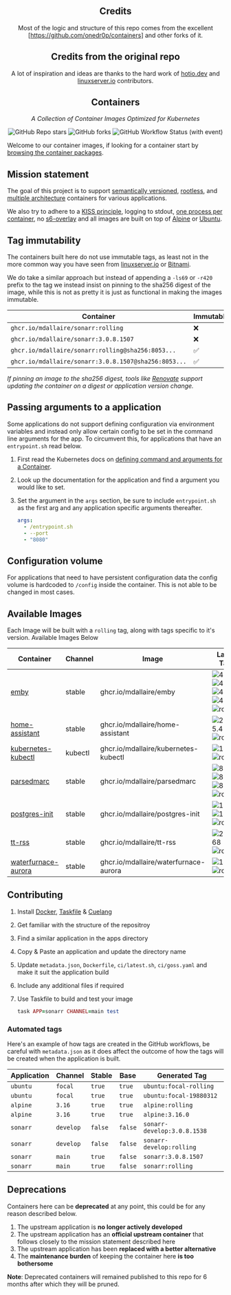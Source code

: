 <!---
NOTE: AUTO-GENERATED FILE
to edit this file, instead edit its template at: ./github/scripts/templates/README.md.j2
-->
<div align="center">

## Credits

Most of the logic and structure of this repo comes from the excellent [https://github.com/onedr0p/containers] and other forks of it.

## Credits from the original repo
A lot of inspiration and ideas are thanks to the hard work of [hotio.dev](https://hotio.dev/) and [linuxserver.io](https://www.linuxserver.io/) contributors.

## Containers

_A Collection of Container Images Optimized for Kubernetes_

</div>

<div align="center">

![GitHub Repo stars](https://img.shields.io/github/stars/mdallaire/containers?style=for-the-badge)
![GitHub forks](https://img.shields.io/github/forks/mdallaire/containers?style=for-the-badge)
![GitHub Workflow Status (with event)](https://img.shields.io/github/actions/workflow/status/mdallaire/containers/release-scheduled.yaml?style=for-the-badge&label=Scheduled%20Release)

</div>

Welcome to our container images, if looking for a container start by [browsing the container packages](https://github.com/mdallaire?tab=packages&repo_name=containers).

## Mission statement

The goal of this project is to support [semantically versioned](https://semver.org/), [rootless](https://rootlesscontaine.rs/), and [multiple architecture](https://www.docker.com/blog/multi-arch-build-and-images-the-simple-way/) containers for various applications.

We also try to adhere to a [KISS principle](https://en.wikipedia.org/wiki/KISS_principle), logging to stdout, [one process per container](https://testdriven.io/tips/59de3279-4a2d-4556-9cd0-b444249ed31e/), no [s6-overlay](https://github.com/just-containers/s6-overlay) and all images are built on top of [Alpine](https://hub.docker.com/_/alpine) or [Ubuntu](https://hub.docker.com/_/ubuntu).

## Tag immutability

The containers built here do not use immutable tags, as least not in the more common way you have seen from [linuxserver.io](https://fleet.linuxserver.io/) or [Bitnami](https://bitnami.com/stacks/containers).

We do take a similar approach but instead of appending a `-ls69` or `-r420` prefix to the tag we instead insist on pinning to the sha256 digest of the image, while this is not as pretty it is just as functional in making the images immutable.

| Container                                          | Immutable |
|----------------------------------------------------|-----------|
| `ghcr.io/mdallaire/sonarr:rolling`                   | ❌         |
| `ghcr.io/mdallaire/sonarr:3.0.8.1507`                | ❌         |
| `ghcr.io/mdallaire/sonarr:rolling@sha256:8053...`    | ✅         |
| `ghcr.io/mdallaire/sonarr:3.0.8.1507@sha256:8053...` | ✅         |

_If pinning an image to the sha256 digest, tools like [Renovate](https://github.com/renovatebot/renovate) support updating the container on a digest or application version change._

## Passing arguments to a application

Some applications do not support defining configuration via environment variables and instead only allow certain config to be set in the command line arguments for the app. To circumvent this, for applications that have an `entrypoint.sh` read below.

1. First read the Kubernetes docs on [defining command and arguments for a Container](https://kubernetes.io/docs/tasks/inject-data-application/define-command-argument-container/).
2. Look up the documentation for the application and find a argument you would like to set.
3. Set the argument in the `args` section, be sure to include `entrypoint.sh` as the first arg and any application specific arguments thereafter.

    ```yaml
    args:
      - /entrypoint.sh
      - --port
      - "8080"
    ```

## Configuration volume

For applications that need to have persistent configuration data the config volume is hardcoded to `/config` inside the container. This is not able to be changed in most cases.

## Available Images

Each Image will be built with a `rolling` tag, along with tags specific to it's version. Available Images Below

Container | Channel | Image | Latest Tags
--- | --- | --- | ---
[emby](https://github.com/mdallaire/containers/pkgs/container/emby) | stable | ghcr.io/mdallaire/emby |![4](https://img.shields.io/badge/4-blue?style=flat-square) ![4.8](https://img.shields.io/badge/4.8-blue?style=flat-square) ![4.8.7](https://img.shields.io/badge/4.8.7-blue?style=flat-square) ![4.8.7.0](https://img.shields.io/badge/4.8.7.0-blue?style=flat-square) ![rolling](https://img.shields.io/badge/rolling-blue?style=flat-square)
[home-assistant](https://github.com/mdallaire/containers/pkgs/container/home-assistant) | stable | ghcr.io/mdallaire/home-assistant |![2024.5.4](https://img.shields.io/badge/2024.5.4-blue?style=flat-square) ![rolling](https://img.shields.io/badge/rolling-blue?style=flat-square)
[kubernetes-kubectl](https://github.com/mdallaire/containers/pkgs/container/kubernetes-kubectl) | kubectl | ghcr.io/mdallaire/kubernetes-kubectl |![1.30.1](https://img.shields.io/badge/1.30.1-blue?style=flat-square) ![rolling](https://img.shields.io/badge/rolling-blue?style=flat-square)
[parsedmarc](https://github.com/mdallaire/containers/pkgs/container/parsedmarc) | stable | ghcr.io/mdallaire/parsedmarc |![8](https://img.shields.io/badge/8-blue?style=flat-square) ![8.11](https://img.shields.io/badge/8.11-blue?style=flat-square) ![8.11.0](https://img.shields.io/badge/8.11.0-blue?style=flat-square) ![rolling](https://img.shields.io/badge/rolling-blue?style=flat-square)
[postgres-init](https://github.com/mdallaire/containers/pkgs/container/postgres-init) | stable | ghcr.io/mdallaire/postgres-init |![15](https://img.shields.io/badge/15-blue?style=flat-square) ![15.7](https://img.shields.io/badge/15.7-blue?style=flat-square) ![rolling](https://img.shields.io/badge/rolling-blue?style=flat-square)
[tt-rss](https://github.com/mdallaire/containers/pkgs/container/tt-rss) | stable | ghcr.io/mdallaire/tt-rss |![2.0.9468](https://img.shields.io/badge/2.0.9468-blue?style=flat-square) ![rolling](https://img.shields.io/badge/rolling-blue?style=flat-square)
[waterfurnace-aurora](https://github.com/mdallaire/containers/pkgs/container/waterfurnace-aurora) | stable | ghcr.io/mdallaire/waterfurnace-aurora |![1.4.8](https://img.shields.io/badge/1.4.8-blue?style=flat-square) ![rolling](https://img.shields.io/badge/rolling-blue?style=flat-square)


## Contributing

1. Install [Docker](https://docs.docker.com/get-docker/), [Taskfile](https://taskfile.dev/) & [Cuelang](https://cuelang.org/)
2. Get familiar with the structure of the repositroy
3. Find a similar application in the apps directory
4. Copy & Paste an application and update the directory name
5. Update `metadata.json`, `Dockerfile`, `ci/latest.sh`, `ci/goss.yaml` and make it suit the application build
6. Include any additional files if required
7. Use Taskfile to build and test your image

    ```ruby
    task APP=sonarr CHANNEL=main test
    ```

### Automated tags

Here's an example of how tags are created in the GitHub workflows, be careful with `metadata.json` as it does affect the outcome of how the tags will be created when the application is built.

| Application | Channel   | Stable  | Base    | Generated Tag               |
|-------------|-----------|---------|---------|-----------------------------|
| `ubuntu`    | `focal`   | `true`  | `true`  | `ubuntu:focal-rolling`      |
| `ubuntu`    | `focal`   | `true`  | `true`  | `ubuntu:focal-19880312`     |
| `alpine`    | `3.16`    | `true`  | `true`  | `alpine:rolling`            |
| `alpine`    | `3.16`    | `true`  | `true`  | `alpine:3.16.0`             |
| `sonarr`    | `develop` | `false` | `false` | `sonarr-develop:3.0.8.1538` |
| `sonarr`    | `develop` | `false` | `false` | `sonarr-develop:rolling`    |
| `sonarr`    | `main`    | `true`  | `false` | `sonarr:3.0.8.1507`         |
| `sonarr`    | `main`    | `true`  | `false` | `sonarr:rolling`            |

## Deprecations

Containers here can be **deprecated** at any point, this could be for any reason described below.

1. The upstream application is **no longer actively developed**
2. The upstream application has an **official upstream container** that follows closely to the mission statement described here
3. The upstream application has been **replaced with a better alternative**
4. The **maintenance burden** of keeping the container here **is too bothersome**

**Note**: Deprecated containers will remained published to this repo for 6 months after which they will be pruned.



